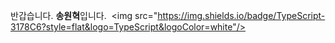 반갑습니다. **송원혁**입니다.
 <img src="https://img.shields.io/badge/TypeScript-3178C6?style=flat&logo=TypeScript&logoColor=white"/>
